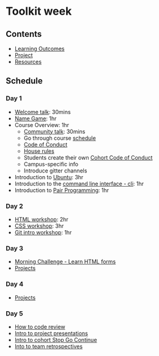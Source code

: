 # Toolkit week

## Contents

- [Learning Outcomes](./learning-outcomes.md)
- [Project](./project.md)
- [Resources](./resources)

## Schedule

### Day 1

- [Welcome talk](http://facresources.com/slides/students-day-1-talk#/): 30mins
- [Name Game](./resources/name-game.md): 1hr
- Course Overview: 1hr
  - [Community talk](https://facresources.com/slides/community-talk#/): 30mins
  - Go through course [schedule](https://github.com/foundersandcoders/master-reference/tree/master/coursebook)
  - [Code of Conduct](https://github.com/foundersandcoders/master-reference/blob/master/code-of-conduct.md)
  - [House rules](../general/house-rules.md)
  - Students create their own [Cohort Code of Conduct](cohort-code-of-conduct.md)
  - Campus-specific info
  - Introduce gitter channels
- Introduction to [Ubuntu](https://github.com/WebAhead/ubuntu-intro/): 3hr
- Introduction to the [command line interface - cli](https://github.com/WebAhead/cli-intro): 1hr
- Introduction to [Pair Programming](./pair-programming.md): 1hr


### Day 2

- [HTML workshop](https://github.com/WebAhead/html-workshop/): 2hr
- [CSS workshop](https://github.com/WebAhead/css-workshop/): 3hr
- [Git intro workshop](https://docs.google.com/presentation/d/1mu0WhcOG9poJrLlHmWV7ix2dNrFSYWw3BkpjbY0D0gE/edit?usp=sharing): 1hr


### Day 3

- [Morning Challenge - Learn HTML forms](https://github.com/oliverjam/learn-html-forms/)
- [Projects](./project.md)

### Day 4
- [Projects](./project.md)

### Day 5
- [How to code review](./codereviewintro.md)
- [Intro to project presentations](https://founders-and-coders.gitbook.io/coursebook/documents/projects#project-presentation)
- [Intro to cohort Stop Go Continue](https://github.com/foundersandcoders/master-reference/blob/master/coursebook/general/retrospectives.md#cohort-retrospective)
- [Into to team retrospectives](https://github.com/foundersandcoders/master-reference/blob/master/coursebook/general/retrospectives.md#team-retrospectives)

